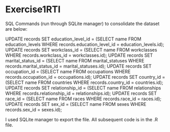 # Exercise1RTI

SQL Commands (run through SQLite manager) to consolidate the dataset are below:

UPDATE records SET education_level_id = (SELECT name FROM education_levels WHERE records.education_level_id = education_levels.id);
UPDATE records SET workclass_id = (SELECT name FROM workclasses WHERE records.workclass_id = workclasses.id);
UPDATE records SET marital_status_id = (SELECT name FROM marital_statuses WHERE records.marital_status_id = marital_statuses.id);
UPDATE records SET occupation_id = (SELECT name FROM occupations WHERE records.occupation_id = occupations.id);
UPDATE records SET country_id = (SELECT name FROM countries WHERE records.country_id = countries.id);
UPDATE records SET relationship_id = (SELECT name FROM relationships WHERE records.relationship_id = relationships.id);
UPDATE records SET race_id = (SELECT name FROM races WHERE records.race_id = races.id);
UPDATE records SET sex_id = (SELECT name FROM sexes WHERE records.sex_id = sexes.id);

I used SQLite manager to export the file. All subsequent code is in the .R file.
